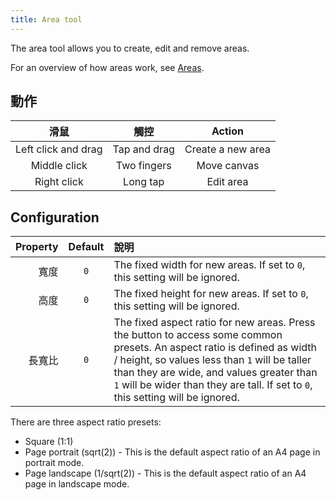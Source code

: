 ```yaml
---
title: Area tool
---
```


The area tool allows you to create, edit and remove areas.

For an overview of how areas work, see [Areas](../areas).

## 動作

|          滑鼠         |      觸控      |       Action      |
| :-----------------: | :----------: | :---------------: |
| Left click and drag | Tap and drag | Create a new area |
|     Middle click    |  Two fingers |    Move canvas    |
|     Right click     |   Long tap   |     Edit area     |

## Configuration

| Property | Default | 說明                                                                                                                                                                                                                                                                                                                                                                                                                     |
| -------: | :-----: | :--------------------------------------------------------------------------------------------------------------------------------------------------------------------------------------------------------------------------------------------------------------------------------------------------------------------------------------------------------------------------------------------------------------------- |
|       寬度 |   `0`   | The fixed width for new areas. If set to `0`, this setting will be ignored.                                                                                                                                                                                                                                                                                                            |
|       高度 |   `0`   | The fixed height for new areas. If set to `0`, this setting will be ignored.                                                                                                                                                                                                                                                                                                           |
|      長寬比 |   `0`   | The fixed aspect ratio for new areas. Press the <DotsThreeVertical className="inline-icon"/> button to access some common presets. An aspect ratio is defined as width / height, so values less than `1` will be taller than they are wide, and values greater than `1` will be wider than they are tall. If set to `0`, this setting will be ignored. |

There are three aspect ratio presets:

- Square (1:1)
- Page portrait (sqrt(2)) - This is the default aspect ratio of an A4 page in portrait mode.
- Page landscape (1/sqrt(2)) - This is the default aspect ratio of an A4 page in landscape mode.
